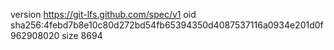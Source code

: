 version https://git-lfs.github.com/spec/v1
oid sha256:4febd7b8e10c80d272bd54fb65394350d4087537116a0934e201d0f962908020
size 8694
